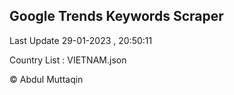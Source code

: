 

## Google Trends Keywords Scraper 
 
Last Update 29-01-2023 , 20:50:11

Country List :
VIETNAM.json



© Abdul Muttaqin 
